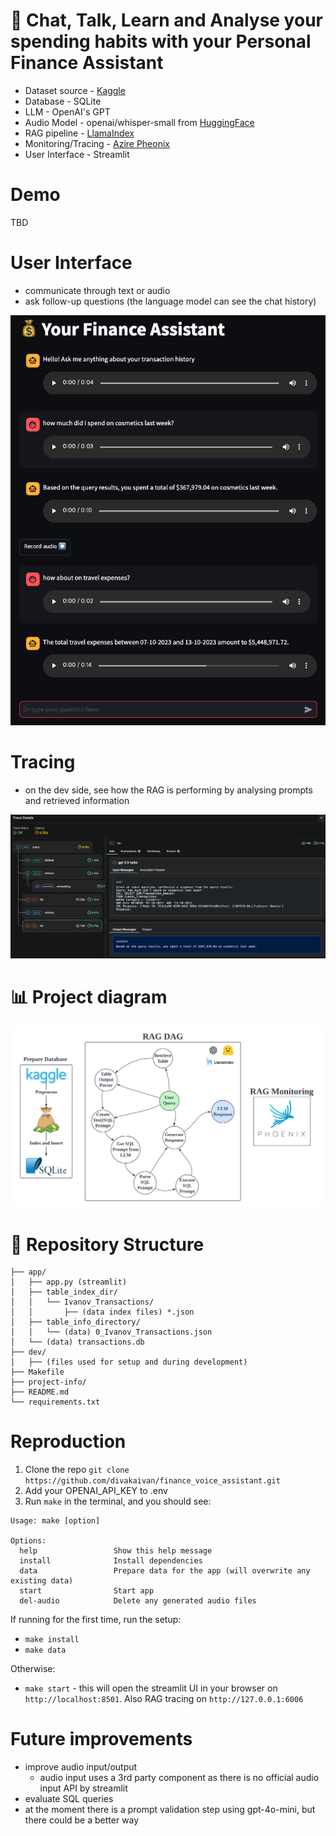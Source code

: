 # :speech_balloon: Chat, Talk, Learn and Analyse your spending habits with your Personal Finance Assistant

* Dataset source - [Kaggle](https://www.kaggle.com/datasets/rajatsurana979/comprehensive-credit-card-transactions-dataset)
* Database - SQLite
* LLM - OpenAI's GPT
* Audio Model - openai/whisper-small from [HuggingFace](https://huggingface.co/openai/whisper-small)
* RAG pipeline - [LlamaIndex](https://docs.llamaindex.ai/en/stable/module_guides/querying/pipeline/)
* Monitoring/Tracing - [Azire Pheonix](https://github.com/Arize-ai/phoenix)
* User Interface - Streamlit

# Demo

TBD

# User Interface

* communicate through text or audio
* ask follow-up questions (the language model can see the chat history)

![st-ui](project-info/st_ex.png)

# Tracing 

* on the dev side, see how the RAG is performing by analysing prompts and retrieved information

![tracing-ui](project-info/tracing_ex.png)

# :bar_chart: Project diagram 

![rag-dag](project-info/rag_dag.png)

# :evergreen_tree: Repository Structure 

```
├── app/
│   ├── app.py (streamlit)
│   ├── table_index_dir/
│   │   └── Ivanov_Transactions/
│   │       ├── (data index files) *.json
│   ├── table_info_directory/
│   │   └── (data) 0_Ivanov_Transactions.json
│   └── (data) transactions.db
├── dev/
│   ├── (files used for setup and during development)
├── Makefile
├── project-info/
├── README.md
└── requirements.txt
```

# Reproduction

1. Clone the repo `git clone https://github.com/divakaivan/finance_voice_assistant.git` 
2. Add your OPENAI_API_KEY to .env
3. Run `make` in the terminal, and you should see:
```
Usage: make [option]

Options:
  help                 Show this help message
  install              Install dependencies
  data                 Prepare data for the app (will overwrite any existing data)
  start                Start app
  del-audio            Delete any generated audio files
```
If running for the first time, run the setup:
* `make install`
* `make data`

Otherwise:
* `make start` - this will open the streamlit UI in your browser on `http://localhost:8501`. Also RAG tracing on `http://127.0.0.1:6006`

# Future improvements

* improve audio input/output
  * audio input uses a 3rd party component as there is no official audio input API by streamlit
* evaluate SQL queries
* at the moment there is a prompt validation step using gpt-4o-mini, but there could be a better way
